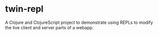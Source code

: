twin-repl
=========

A Clojure and ClojureScript project to demonstrate using REPLs to modify the live client and server parts of a webapp.